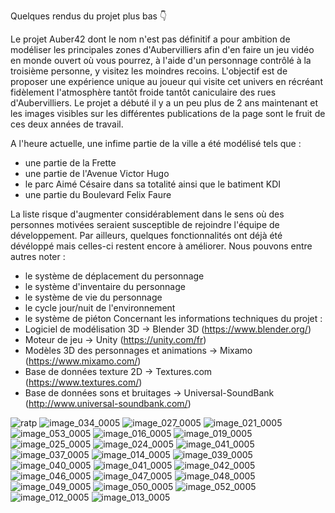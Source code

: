 Quelques rendus du projet plus bas 👇

Le projet Auber42 dont le nom n'est pas définitif a pour ambition de modéliser les principales zones d'Aubervilliers afin d'en faire un jeu vidéo en monde ouvert où vous pourrez, à l'aide d'un personnage contrôlé à la troisième personne, y visitez les moindres recoins.
L'objectif est de proposer une expérience unique au joueur qui visite cet univers en récréant fidèlement l'atmosphère tantôt froide tantôt caniculaire des rues d'Aubervilliers. 
Le projet a débuté il y a un peu plus de 2 ans maintenant et les images visibles sur les différentes publications de la page sont le fruit de ces deux années de travail. 

A l'heure actuelle, une infime partie de la ville a été modélisé tels que : 
- une partie de la Frette
- une partie de l'Avenue Victor Hugo
- le parc Aimé Césaire dans sa totalité ainsi que le batiment KDI
- une partie du Boulevard Felix Faure 

La liste risque d'augmenter considérablement dans le sens où des personnes motivées seraient susceptible de rejoindre l'équipe de développement. 
Par ailleurs, quelques fonctionnalités ont déjà été dévéloppé mais celles-ci restent encore à améliorer. Nous pouvons entre autres noter :
- le système de déplacement du personnage
- le système d'inventaire du personnage
- le système de vie du personnage
- le cycle jour/nuit de l'environnement 
- le système de piéton
Concernant les informations techniques du projet :
- Logiciel de modélisation 3D -> Blender 3D (https://www.blender.org/)
- Moteur de jeu -> Unity 
(https://unity.com/fr)
- Modèles 3D des personnages et animations -> Mixamo (https://www.mixamo.com/)
- Base de données texture 2D -> Textures.com (https://www.textures.com/)
- Base de données sons et bruitages -> Universal-SoundBank (http://www.universal-soundbank.com/)

![ratp](https://user-images.githubusercontent.com/60623854/164496595-71cd823b-dd63-4942-9763-561baeb6666a.jpg)
![image_034_0005](https://user-images.githubusercontent.com/60623854/164465044-fc93f581-dbd7-4334-be42-9f0695c0770f.jpg)
![image_027_0005](https://user-images.githubusercontent.com/60623854/164465109-c6285bd4-6bd7-4ecb-a2e4-c9a32d1a73e6.jpg)
![image_021_0005](https://user-images.githubusercontent.com/60623854/164465179-f8fac959-b005-457e-8dba-c6a63d8970e9.jpg)
![image_053_0005](https://user-images.githubusercontent.com/60623854/164463917-e1ef980b-928f-4c73-908e-61a9a903b48d.jpg)
![image_016_0005](https://user-images.githubusercontent.com/60623854/164464019-0e95b6d8-e1a0-48f3-8bc5-255f7d784adf.jpg)
![image_019_0005](https://user-images.githubusercontent.com/60623854/164464062-883d1e3d-0473-400f-9f81-c329d2fc2ec6.jpg)
![image_025_0005](https://user-images.githubusercontent.com/60623854/164464121-bd05b4d1-ee43-40fe-bc82-2b333d87ee96.jpg)
![image_024_0005](https://user-images.githubusercontent.com/60623854/164464168-9a7ebd9d-bd36-4244-9b7f-36d5415b8b4c.jpg)
![image_041_0005](https://user-images.githubusercontent.com/60623854/164464319-9053a446-4b52-4a4e-af7f-1f298e93fe9e.jpg)
![image_037_0005](https://user-images.githubusercontent.com/60623854/164464404-7cbc45cf-cc73-4051-9095-f4909e7e652b.jpg)
![image_014_0005](https://user-images.githubusercontent.com/60623854/160242787-e268458f-6b20-40ac-93be-a6bc3c3489f2.jpg)
![image_039_0005](https://user-images.githubusercontent.com/60623854/160242790-f7313a91-c9bc-4ef7-9c04-6a3bc85cfa3d.jpg)
![image_040_0005](https://user-images.githubusercontent.com/60623854/160242791-31b369f0-b6c0-470d-aa12-6c33ae69896d.jpg)
![image_041_0005](https://user-images.githubusercontent.com/60623854/160242793-d41cdbf1-fb32-47dc-9c4a-de44bb997ba2.jpg)
![image_042_0005](https://user-images.githubusercontent.com/60623854/160242794-972b8be0-67d6-4354-93d5-efd108772afd.jpg)
![image_046_0005](https://user-images.githubusercontent.com/60623854/160242795-ceb1ed3c-a27a-4cf3-bc35-72f5b8b1d9cd.jpg)
![image_047_0005](https://user-images.githubusercontent.com/60623854/160242797-fc6ffc8f-4f3b-4ce7-8bd8-8b73de303bd6.jpg)
![image_048_0005](https://user-images.githubusercontent.com/60623854/160242798-72f1acce-89f0-4682-9e9c-2082b5d6a43a.jpg)
![image_049_0005](https://user-images.githubusercontent.com/60623854/160242800-699e64bc-d1ff-4652-9507-e603cf3a4890.jpg)
![image_050_0005](https://user-images.githubusercontent.com/60623854/160242801-397e3c75-28c6-4099-9635-34758e20992f.jpg)
![image_052_0005](https://user-images.githubusercontent.com/60623854/160242803-94b2480e-41ad-48b4-97d4-2c1c7c89a9bf.jpg)
![image_012_0005](https://user-images.githubusercontent.com/60623854/160242805-6022a7ec-d493-499d-89eb-fa4c5b9fb5d4.jpg)
![image_013_0005](https://user-images.githubusercontent.com/60623854/160242807-0e9d00c6-86f0-4390-91e9-3ba883bc028d.jpg)
